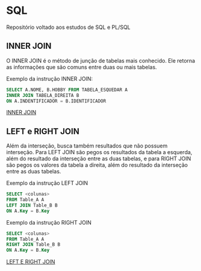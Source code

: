 # SQL

Repositório voltado aos estudos de SQL e PL/SQL

## INNER JOIN
O INNER JOIN é o método de junção de tabelas mais conhecido. Ele retorna as informações que são comuns entre duas ou mais tabelas.

Exemplo da instrução INNER JOIN:

```sql
SELECT A.NOME, B.HOBBY FROM TABELA_ESQUEDAR A 
INNER JOIN TABELA_DIREITA B 
ON A.INDENTIFICADOR = B.IDENTIFICADOR
```

[INNER JOIN](https://github.com/AndersonLeoni/SQL/blob/main/JOINS/Consultas%20INNER%20JOIN.sql)

## LEFT e RIGHT JOIN

Além da interseção, busca também resultados que não possuem interseção. Para LEFT JOIN são pegos os resultados da tabela a esquerda, além do resultado da interseção entre as duas tabelas, e para RIGHT JOIN são pegos os valores da tabela a direita, além do resultado da interseção entre as duas tabelas.

Exemplo da instrução LEFT JOIN
```sql
SELECT <colunas>
FROM Table_A A
LEFT JOIN Table_B B
ON A.Key = B.Key
```

Exemplo da instrução RIGHT JOIN
```sql
SELECT <colunas>
FROM Table_A A
RIGHT JOIN Table_B B
ON A.Key = B.Key
```

[LEFT E RIGHT JOIN](https://github.com/AndersonLeoni/SQL/blob/main/JOINS/Consultas%20LEFT%20e%20RIGHT%20JOIN.sql)


